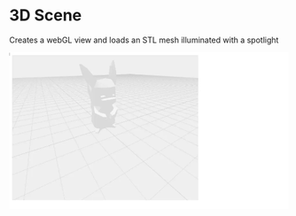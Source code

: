 # 3D Scene
Creates a webGL view and loads an STL mesh illuminated with a spotlight

![Screenshot](screenshot.webp)

